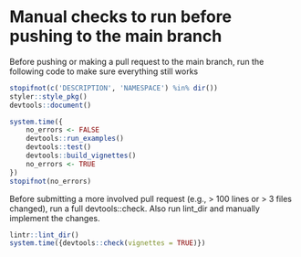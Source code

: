 # Manual checks to run before pushing to the main branch


Before pushing or making a pull request to the main branch, run the following code to make sure everything still works
```r
stopifnot(c('DESCRIPTION', 'NAMESPACE') %in% dir())
styler::style_pkg()
devtools::document()

system.time({
	no_errors <- FALSE
	devtools::run_examples()
	devtools::test()
	devtools::build_vignettes()
	no_errors <- TRUE
})
stopifnot(no_errors)
```

Before submitting a more involved pull request (e.g., > 100 lines or > 3 files changed), run a full devtools::check. Also run lint_dir and manually implement the changes.
```r
lintr::lint_dir()
system.time({devtools::check(vignettes = TRUE)})
```

